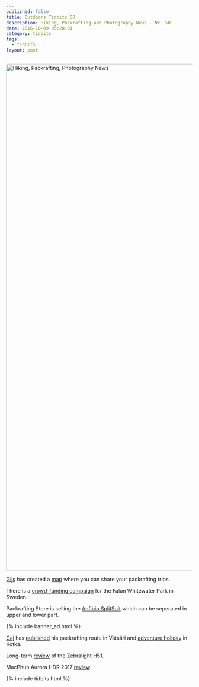```yaml
---
published: false
title: Outdoors Tidbits 50
description: Hiking, Packrafting and Photography News - Nr. 50
date: 2016-10-09 05:28:01
category: tidbits
tags:
  - tidbits
layout: post
---
```


<a data-flickr-embed="true"  href="https://www.flickr.com/photos/90204224@N07/15432207786/in/album-72157648741085496/" title="First Finnish Packraft Gathering"><img src="https://c3.staticflickr.com/6/5599/15432207786_870d074831_k.jpg" width="2048" height="1367" alt="Hiking, Packrafting, Photography News"></a><script async src="//embedr.flickr.com/assets/client-code.js" charset="utf-8"></script>

[Gijs](https://www.facebook.com/gijs.dingemans) has created a [map](https://www.google.com/maps/d/edit?mid=1lXvpJSsypoBImg5B1rA8eH4N8JA) where you can share your packrafting trips.

There is a [crowd-funding campaign](http://faluvildvattenpark.se/) for the Falun Whitewater Park in Sweden.

Packrafting Store is selling the [Anfibio SplitSuit](http://www.packrafting-store.de/Clothing/Anfibio-SplitSuit::705.html) which can be seperated in upper and lower part.
<!--more-->
{% include banner_ad.html %}

[Caj](https://www.facebook.com/caj.koskinen) has [published](http://caide.kuvat.fi/blog/49/Our+packrafting+route+in+V%C3%A4ts%C3%A4ri/) his packrafting route in Vätsäri and [adventure holiday](http://caide.kuvat.fi/blog/50/Adventure+Holiday+in+Kotka/) in Kotka.

Long-term [review](https://sticksblog.com/2016/10/05/long-term-review-zebralight-h51/) of the Zebralight H51.

MacPhun Aurora HDR 2017 [review](http://www.techradar.com/reviews/pc-mac/software/graphics-and-media-software/image-editing-software/macphun-aurora-hdr-2017-1329760/review).

{% include tidbits.html %}
